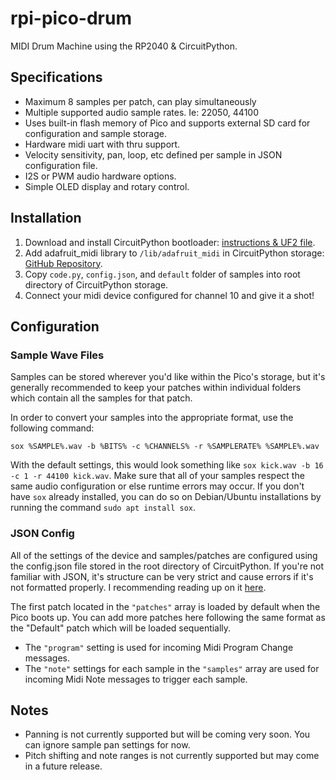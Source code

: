 # rpi-pico-drum
MIDI Drum Machine using the RP2040 &amp; CircuitPython.

## Specifications

* Maximum 8 samples per patch, can play simultaneously
* Multiple supported audio sample rates. Ie: 22050, 44100
* Uses built-in flash memory of Pico and supports external SD card for configuration and sample storage.
* Hardware midi uart with thru support.
* Velocity sensitivity, pan, loop, etc defined per sample in JSON configuration file.
* I2S or PWM audio hardware options.
* Simple OLED display and rotary control.

## Installation

1. Download and install CircuitPython bootloader: [instructions & UF2 file](https://circuitpython.org/board/raspberry_pi_pico/).
1. Add adafruit_midi library to `/lib/adafruit_midi` in CircuitPython storage: [GitHub Repository](https://github.com/adafruit/Adafruit_CircuitPython_MIDI).
1. Copy `code.py`, `config.json`, and `default` folder of samples into root directory of CircuitPython storage.
1. Connect your midi device configured for channel 10 and give it a shot!

## Configuration

### Sample Wave Files

Samples can be stored wherever you'd like within the Pico's storage, but it's generally recommended to keep your patches within individual folders which contain all the samples for that patch.

In order to convert your samples into the appropriate format, use the following command:

`sox %SAMPLE%.wav -b %BITS% -c %CHANNELS% -r %SAMPLERATE% %SAMPLE%.wav`

With the default settings, this would look something like `sox kick.wav -b 16 -c 1 -r 44100 kick.wav`. Make sure that all of your samples respect the same audio configuration or else runtime errors may occur. If you don't have `sox` already installed, you can do so on Debian/Ubuntu installations by running the command `sudo apt install sox`.

### JSON Config

All of the settings of the device and samples/patches are configured using the config.json file stored in the root directory of CircuitPython. If you're not familiar with JSON, it's structure can be very strict and cause errors if it's not formatted properly. I recommending reading up on it [here](https://developer.mozilla.org/en-US/docs/Learn/JavaScript/Objects/JSON).

The first patch located in the `"patches"` array is loaded by default when the Pico boots up. You can add more patches here following the same format as the "Default" patch which will be loaded sequentially.

* The `"program"` setting is used for incoming Midi Program Change messages.
* The `"note"` settings for each sample in the `"samples"` array are used for incoming Midi Note messages to trigger each sample.

## Notes

* Panning is not currently supported but will be coming very soon. You can ignore sample pan settings for now.
* Pitch shifting and note ranges is not currently supported but may come in a future release.
